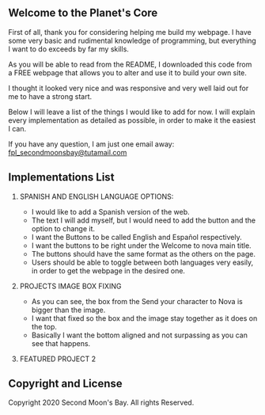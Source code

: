 ## Welcome to the Planet's Core

First of all, thank you for considering helping me build my webpage. I have some very basic and rudimental knowledge of programming, but everything I want to do exceeds by far my skills.

As you will be able to read from the README, I downloaded this code from a FREE webpage that allows you to alter and use it to build your own site.

I thought it looked very nice and was responsive and very well laid out for me to have a strong start.

Below I will leave a list of the things I would like to add for now. I will explain every implementation as detailed as possible, in order to make it the easiest I can.

If you have any question, I am just one email away: fpl_secondmoonsbay@tutamail.com


## Implementations List

1. SPANISH AND ENGLISH LANGUAGE OPTIONS:
    - I would like to add a Spanish version of the web.
    - The text I will add myself, but I would need to add the button and the option to change it.
    - I want the Buttons to be called English and Español respectively.
    - I want the buttons to be right under the Welcome to nova main title.
    - The buttons should have the same format as the others on the page.
    - Users should be able to toggle between both languages very easily, in order to get the webpage in the desired one.

2. PROJECTS IMAGE BOX FIXING
    - As you can see, the box from the Send your character to Nova is bigger than the image.
    - I want that fixed so the box and the image stay together as it does on the top.
    - Basically I want the bottom aligned and not surpassing as you can see that happens.


3. FEATURED PROJECT 2




## Copyright and License

Copyright 2020 Second Moon's Bay. All rights Reserved.
